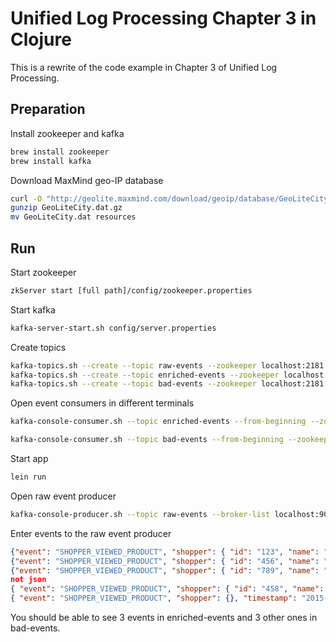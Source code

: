 # Unified Log Processing Chapter 3 in Clojure

This is a rewrite of the code example in Chapter 3 of Unified Log Processing.

## Preparation

Install zookeeper and kafka

```bash
brew install zookeeper
brew install kafka
```

Download MaxMind geo-IP database
```bash
curl -O "http://geolite.maxmind.com/download/geoip/database/GeoLiteCity.dat.gz"
gunzip GeoLiteCity.dat.gz
mv GeoLiteCity.dat resources
```

## Run

Start zookeeper
```bash
zkServer start [full path]/config/zookeeper.properties
```

Start kafka
```bash
kafka-server-start.sh config/server.properties
```

Create topics
```bash
kafka-topics.sh --create --topic raw-events --zookeeper localhost:2181 --replication-factor 1 --partitions 1
kafka-topics.sh --create --topic enriched-events --zookeeper localhost:2181 --replication-factor 1 --partitions 1
kafka-topics.sh --create --topic bad-events --zookeeper localhost:2181 --replication-factor 1 --partitions 1
```

Open event consumers in different terminals
```bash
kafka-console-consumer.sh --topic enriched-events --from-beginning --zookeeper localhost:2181
```

```bash
kafka-console-consumer.sh --topic bad-events --from-beginning --zookeeper localhost:2181
```

Start app
```bash
lein run
```

Open raw event producer
```bash
kafka-console-producer.sh --topic raw-events --broker-list localhost:9092
```

Enter events to the raw event producer
```json
{"event": "SHOPPER_VIEWED_PRODUCT", "shopper": { "id": "123", "name": "Jane", "ipAddress": "70.46.123.145" }, "product": { "sku": "aapl-001", "name": "iPad" }, "timestamp": "2015-07-03T12:01:35Z" }
{"event": "SHOPPER_VIEWED_PRODUCT", "shopper": { "id": "456", "name": "Mo", "ipAddress": "89.92.213.32" }, "product": { "sku": "sony-072", "name":"Widescreen TV" }, "timestamp": "2015-07-03T12:03:45Z" }
{"event": "SHOPPER_VIEWED_PRODUCT", "shopper": { "id": "789", "name": "Justin", "ipAddress": "97.107.137.164" }, "product": { "sku": "ms-003", "name": "XBox One" }, "timestamp": "2015-07-03T12:05:05Z" }
not json
{ "event": "SHOPPER_VIEWED_PRODUCT", "shopper": { "id": "458", "name": "Mo", "ipAddress": "not an ip address" }, "product": { "sku": "sony-072", "name": "Widescreen TV" }, "timestamp": "2015-07-03T12:03:45Z" }
{ "event": "SHOPPER_VIEWED_PRODUCT", "shopper": {}, "timestamp": "2015-07-03T12:05:05Z" }
```

You should be able to see 3 events in enriched-events and 3 other ones in bad-events.
